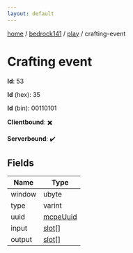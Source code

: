 ```yaml
---
layout: default
---
```


[home](/)  /  [bedrock141](/protocol/bedrock141)  /  [play](/protocol/bedrock141/play)  /  crafting-event

# Crafting event

**Id**: 53

**Id** (hex): 35

**Id** (bin): 00110101

**Clientbound**: ✖️

**Serverbound**: ✔️

## Fields

Name | Type
---|---
window | ubyte
type | varint
uuid | [mcpeUuid](/protocol/bedrock141/types/mcpe-uuid)
input | [slot](/protocol/bedrock141/types/slot)[]
output | [slot](/protocol/bedrock141/types/slot)[]
